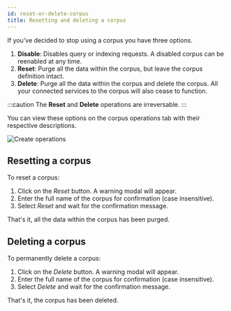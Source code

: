 ```yaml
---
id: reset-or-delete-corpus
title: Resetting and deleting a corpus
---
```


If you've decided to stop using a corpus you have three options.

1. **Disable**: Disables query or indexing requests. A disabled corpus can be
   reenabled at any time.
2. **Reset**: Purge all the data within the corpus, but leave the corpus
   definition intact.
3. **Delete**: Purge all the data within the corpus and delete the corpus.
   All your connected services to the corpus will also cease to function.

:::caution
The **Reset** and **Delete** operations are irreversable.
:::

You can view these options on the corpus operations tab with their respective
descriptions.

![Create operations](/img/corpus_operations.png)

## Resetting a corpus

To reset a corpus: 
1. Click on the _Reset_ button. A warning modal will appear.
2. Enter the full name of the corpus for confirmation (case insensitive).
3. Select _Reset_ and wait for the confirmation message.

That's it, all the data within the corpus has been purged.

## Deleting a corpus

To permanently delete a corpus: 
1. Click on the _Delete_ button. A warning modal will appear. 
2. Enter the full name of the corpus for confirmation (case insensitive).
3. Select _Delete_ and wait for the confirmation message.

That's it, the corpus has been deleted.
